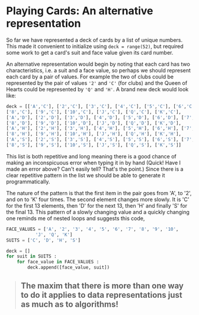 # Playing Cards: An alternative representation

So far we have represented a deck of cards by a list of unique numbers. This made it convenient to initialize using `deck = range(52)`, but required some work to get a card's suit and face value given its card number.

An alternative representation would begin by noting that each card has two characteristics, i.e. a suit and a face value, so perhaps we should represent each card by a pair of values. For example the two of clubs could be represented by the pair of values `'2'` and `'C'` (for clubs) and the Queen of Hearts could be represented by `'Q'` and `'H'`. A brand new deck would look like:

```python
deck = [['A','C'], ['2','C'], ['3','C'], ['4','C'], ['5','C'], ['6','C'], ['7','C'],
['8','C'], ['9','C'], ['10','C'], ['J','C'], ['Q','C'], ['K','C'],
['A','D'], ['2','D'], ['3','D'], ['4','D'], ['5','D'], ['6','D'], ['7','D'],
['8','D'], ['9','D'], ['10','D'], ['J','D'], ['Q','D'], ['K','D'],
['A','H'], ['2','H'], ['3','H'], ['4','H'], ['5','H'], ['6','H'], ['7','H'],
['8','H'], ['9','H'], ['10','H'], ['J','H'], ['Q','H'], ['K','H'],
['A','S'], ['2','S'], ['3','S'], ['4','S'], ['5','S'], ['6','S'], ['7','S'],
['8','S'], ['9','S'], ['10','S'], ['J','S'], ['Q','S'], ['K','S']]
```

This list is both repetitive and long meaning there is a good chance of making an inconspicuous error when typing it in by hand (Quick! Have I made an error above? Can't easily tell? That's the point.) Since there is a clear repetitive pattern in the list we should be able to generate it programmatically.

The nature of the pattern is that the first item in the pair goes from 'A', to '2', and on to 'K' four times. The second element changes more slowly. It is 'C' for the first 13 elements, then 'D' for the next 13, then 'H' and finally 'S' for the final 13. This pattern of a slowly changing value and a quickly changing one reminds me of nested loops and suggests this code,

```python
FACE_VALUES = ['A', '2', '3', '4', '5', '6', '7', '8', '9', '10',
           'J', 'Q', 'K']
SUITS = ['C', 'D', 'H', 'S']

deck = []
for suit in SUITS :
    for face_value in FACE_VALUES :
        deck.append([face_value, suit])
```

> ## The maxim that there is more than one way to do it applies to data representations just as much as to algorithms!
